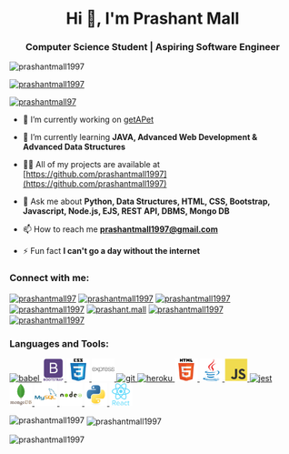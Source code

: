 <h1 align="center">Hi 👋, I'm Prashant Mall</h1>
<h3 align="center">Computer Science Student | Aspiring Software Engineer</h3>

<p align="left"> <img src="https://komarev.com/ghpvc/?username=prashantmall1997&label=Profile%20views&color=0e75b6&style=flat" alt="prashantmall1997" /> </p>

<p align="left"> <a href="https://github.com/ryo-ma/github-profile-trophy"><img src="https://github-profile-trophy.vercel.app/?username=prashantmall1997" alt="prashantmall1997" /></a> </p>

<p align="left"> <a href="https://twitter.com/prashantmall97" target="blank"><img src="https://img.shields.io/twitter/follow/prashantmall97?logo=twitter&style=for-the-badge" alt="prashantmall97" /></a> </p>

- 🔭 I’m currently working on [getAPet](https://github.com/prashantmall1997/CS_546_FinalProject_Group7)

- 🌱 I’m currently learning **JAVA, Advanced Web Development & Advanced Data Structures**

- 👨‍💻 All of my projects are available at [https://github.com/prashantmall1997](https://github.com/prashantmall1997)

- 💬 Ask me about **Python, Data Structures, HTML, CSS, Bootstrap, Javascript, Node.js, EJS, REST API, DBMS, Mongo DB**

- 📫 How to reach me **prashantmall1997@gmail.com**

- ⚡ Fun fact **I can't go a day without the internet**

<h3 align="left">Connect with me:</h3>
<p align="left">
<a href="https://twitter.com/prashantmall97" target="blank"><img align="center" src="https://raw.githubusercontent.com/rahuldkjain/github-profile-readme-generator/neutral-icons/src/images/icons/Social/twitter.svg" alt="prashantmall97" height="30" width="40" /></a>
<a href="https://linkedin.com/in/prashantmall1997" target="blank"><img align="center" src="https://raw.githubusercontent.com/rahuldkjain/github-profile-readme-generator/neutral-icons/src/images/icons/Social/linked-in-alt.svg" alt="prashantmall1997" height="30" width="40" /></a>
<a href="https://stackoverflow.com/users/prashantmall1997" target="blank"><img align="center" src="https://raw.githubusercontent.com/rahuldkjain/github-profile-readme-generator/neutral-icons/src/images/icons/Social/stack-overflow.svg" alt="prashantmall1997" height="30" width="40" /></a>
<a href="https://fb.com/prashantmall1997" target="blank"><img align="center" src="https://raw.githubusercontent.com/rahuldkjain/github-profile-readme-generator/neutral-icons/src/images/icons/Social/facebook.svg" alt="prashantmall1997" height="30" width="40" /></a>
<a href="https://instagram.com/prashant.mall" target="blank"><img align="center" src="https://raw.githubusercontent.com/rahuldkjain/github-profile-readme-generator/neutral-icons/src/images/icons/Social/instagram.svg" alt="prashant.mall" height="30" width="40" /></a>
<a href="https://www.hackerrank.com/prashantmall1997" target="blank"><img align="center" src="https://raw.githubusercontent.com/rahuldkjain/github-profile-readme-generator/neutral-icons/src/images/icons/Social/hackerrank.svg" alt="prashantmall1997" height="30" width="40" /></a>
<a href="https://www.leetcode.com/prashantmall1997" target="blank"><img align="center" src="https://raw.githubusercontent.com/rahuldkjain/github-profile-readme-generator/neutral-icons/src/images/icons/Social/leet-code.svg" alt="prashantmall1997" height="30" width="40" /></a>
</p>

<h3 align="left">Languages and Tools:</h3>
<p align="left"> <a href="https://babeljs.io/" target="_blank"> <img src="https://www.vectorlogo.zone/logos/babeljs/babeljs-icon.svg" alt="babel" width="40" height="40"/> </a> <a href="https://getbootstrap.com" target="_blank"> <img src="https://raw.githubusercontent.com/devicons/devicon/master/icons/bootstrap/bootstrap-plain-wordmark.svg" alt="bootstrap" width="40" height="40"/> </a> <a href="https://www.w3schools.com/css/" target="_blank"> <img src="https://raw.githubusercontent.com/devicons/devicon/master/icons/css3/css3-original-wordmark.svg" alt="css3" width="40" height="40"/> </a> <a href="https://expressjs.com" target="_blank"> <img src="https://raw.githubusercontent.com/devicons/devicon/master/icons/express/express-original-wordmark.svg" alt="express" width="40" height="40"/> </a> <a href="https://git-scm.com/" target="_blank"> <img src="https://www.vectorlogo.zone/logos/git-scm/git-scm-icon.svg" alt="git" width="40" height="40"/> </a> <a href="https://heroku.com" target="_blank"> <img src="https://www.vectorlogo.zone/logos/heroku/heroku-icon.svg" alt="heroku" width="40" height="40"/> </a> <a href="https://www.w3.org/html/" target="_blank"> <img src="https://raw.githubusercontent.com/devicons/devicon/master/icons/html5/html5-original-wordmark.svg" alt="html5" width="40" height="40"/> </a> <a href="https://www.java.com" target="_blank"> <img src="https://raw.githubusercontent.com/devicons/devicon/master/icons/java/java-original.svg" alt="java" width="40" height="40"/> </a> <a href="https://developer.mozilla.org/en-US/docs/Web/JavaScript" target="_blank"> <img src="https://raw.githubusercontent.com/devicons/devicon/master/icons/javascript/javascript-original.svg" alt="javascript" width="40" height="40"/> </a> <a href="https://jestjs.io" target="_blank"> <img src="https://www.vectorlogo.zone/logos/jestjsio/jestjsio-icon.svg" alt="jest" width="40" height="40"/> </a> <a href="https://www.mongodb.com/" target="_blank"> <img src="https://raw.githubusercontent.com/devicons/devicon/master/icons/mongodb/mongodb-original-wordmark.svg" alt="mongodb" width="40" height="40"/> </a> <a href="https://www.mysql.com/" target="_blank"> <img src="https://raw.githubusercontent.com/devicons/devicon/master/icons/mysql/mysql-original-wordmark.svg" alt="mysql" width="40" height="40"/> </a> <a href="https://nodejs.org" target="_blank"> <img src="https://raw.githubusercontent.com/devicons/devicon/master/icons/nodejs/nodejs-original-wordmark.svg" alt="nodejs" width="40" height="40"/> </a> <a href="https://www.python.org" target="_blank"> <img src="https://raw.githubusercontent.com/devicons/devicon/master/icons/python/python-original.svg" alt="python" width="40" height="40"/> </a> <a href="https://reactjs.org/" target="_blank"> <img src="https://raw.githubusercontent.com/devicons/devicon/master/icons/react/react-original-wordmark.svg" alt="react" width="40" height="40"/> </a> </p>

<p><img align="left" src="https://github-readme-stats.vercel.app/api/top-langs?username=prashantmall1997&show_icons=true&locale=en&layout=compact" alt="prashantmall1997" /></p>

<p>&nbsp;<img align="center" src="https://github-readme-stats.vercel.app/api?username=prashantmall1997&show_icons=true&locale=en" alt="prashantmall1997" /></p>

<p><img align="center" src="https://github-readme-streak-stats.herokuapp.com/?user=prashantmall1997&" alt="prashantmall1997" /></p>

